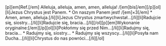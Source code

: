 [p][em]Ref.[/em] Alleluja, alleluja, amen, amen, alleluja! /[em]bis[/em][/p][ol][li]Jezus Chrystus jest Panem. * On naszym Panem jest! /[em]×3[/em] * Amen, amen, alleluja.[/li][li]Jezus Chrystus zmartwychwstał...[/li][li]Radujcie się, siostry...[/li][li]Radujcie się, bracia...[/li][/ol][p][em]Wykonanie oryginalne:[/em][/p][ol][li]Pokłońmy się przed Nim...[/li][li]Radujmy się, bracia... * Radujmy się, siostry... * Radujmy się wszyscy...[/li][li]Posyła nam Ducha...[/li][li]Chrystus do nas powróci...[/li][/ol]